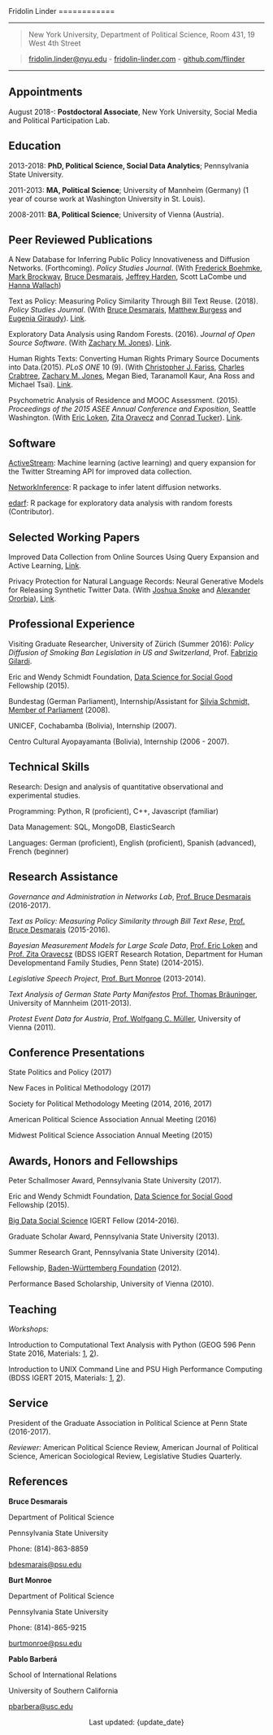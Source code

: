 <div id="cv_div">
Fridolin Linder 
============

----

> New York University, Department of Political Science, Room 431, 19 West 4th Street

> [fridolin.linder@nyu.edu](mailto:fridolin.linder@nyu.edu) - [fridolin-linder.com](http://fridolin-linder.com) - [github.com/flinder](https://github.com/flinder)

----

Appointments
--------
August 2018-: **Postdoctoral Associate**, New York University, Social Media and Political Participation Lab.


Education
---------

2013-2018:   **PhD, Political Science, Social Data Analytics**; Pennsylvania State University.

2011-2013:   **MA, Political Science**; University of Mannheim (Germany) (1 year of course work at Washington University in St. Louis).

2008-2011:   **BA, Political Science**; University of Vienna (Austria).


Peer Reviewed Publications
----------

A New Database for Inferring Public Policy Innovativeness and Diffusion Networks. (Forthcoming). *Policy Studies Journal*. (With [Frederick Boehmke](http://myweb.uiowa.edu/fboehmke/), [Mark Brockway](https://www.markbrockway.com/), [Bruce Desmarais](http://brucedesmarais.com/), [Jeffrey Harden](https://politicalscience.nd.edu/people/jeff-harden/), Scott LaCombe und [Hanna Wallach](http://dirichlet.net/))

Text as Policy: Measuring Policy Similarity Through Bill Text Reuse. (2018). *Policy Studies Journal*. (With [Bruce Desmarais](http://brucedesmarais.com/), [Matthew Burgess](https://scholar.google.com/citations?user=BJFgS_oAAAAJ&hl=en) and [Eugenia Giraudy](https://scholar.google.com/citations?user=GNwyyrsAAAAJ&hl=e://scholar.google.com/citations?user=GNwyyrsAAAAJ&hl=en)). [Link](https://papers.ssrn.com/sol3/papers.cfm?abstract_id=2812607).

Exploratory Data Analysis using Random Forests. (2016). *Journal of Open Source Software*. (With [Zachary M. Jones](http://zmjones.com)). [Link](http://joss.theoj.org/papers/d29df349c8450ef958c0fde5bf164371).

Human Rights Texts: Converting Human Rights Primary Source Documents into Data.(2015). *PLoS ONE* 10 (9). (With [Christopher J. Fariss](http://cfariss.com/), [Charles Crabtree](http://charlescrabtree.com), [Zachary M. Jones](http://zmjones.com), Megan Bied, Taranamoll Kaur, Ana Ross and Michael Tsai). [Link](http://journals.plos.org/plosone/article?id=10.1371/journal.pone.0138935).

Psychometric Analysis of Residence and MOOC Assessment. (2015). *Proceedings of the 2015 ASEE Annual Conference and Exposition*, Seattle Washington. (With [Eric Loken](http://hhd.psu.edu/dsg/eric-loken-phd-assistant-director), [Zita Oravecz](https://sites.psu.edu/zitaoravecz/) and [Conrad Tucker](https://www.engr.psu.edu/datalab/people.html)). [Link](https://peer.asee.org/psychometric-analysis-of-residence-and-mooc-assessments).


Software
----------
[ActiveStream](https://github.com/flinder/active_stream): Machine learning (active learning) and query expansion for the Twitter Streaming API for improved data collection.

[NetworkInference](https://github.com/flinder/NetworkInference): R package to infer latent diffusion networks.

[edarf](https://github.com/zmjones/edarf): R package for exploratory data analysis with random forests (Contributor).


Selected Working Papers
----------
Improved Data Collection from Online Sources Using Query Expansion and Active
Learning, [Link](https://papers.ssrn.com/sol3/papers.cfm?abstract_id=3026393).

Privacy Protection for Natural Language Records: Neural Generative Models for Releasing Synthetic Twitter Data. (With [Joshua Snoke](http://stat.psu.edu/people/jvs140@psu.edu) and [Alexander Ororbia](http://www.personal.psu.edu/ago109/)), [Link](https://arxiv.org/abs/1606.01151).


Professional Experience
----------

Visiting Graduate Researcher, University of Zürich (Summer 2016): *Policy Diffusion of Smoking Ban Legislation in US and Switzerland*, Prof.
[Fabrizio Gilardi](http://www.fabriziogilardi.org/).

Eric and Wendy Schmidt Foundation, [Data Science for Social Good](https://dssg.uchicago.edu/) 
Fellowship (2015).

Bundestag (German Parliament), Internship/Assistant for [Silvia Schmidt, Member of Parliament](http://www.spdfraktion.de/abgeordnete/schmidt-eisleben?wp=17) (2008).

UNICEF, Cochabamba (Bolivia), Internship (2007).

Centro Cultural Ayopayamanta (Bolivia), Internship (2006 - 2007).


Technical Skills
---------------

Research: Design and analysis of quantitative observational and experimental studies.

Programming:  Python, R (proficient), C++, Javascript (familiar)

Data Management: SQL, MongoDB, ElasticSearch

Languages: German (proficient), English (proficient), Spanish (advanced), French (beginner)


Research Assistance
----------

*Governance and Administration in Networks Lab*, [Prof. Bruce Desmarais](http://sites.psu.edu/desmaraisgroup/) (2016-2017).

*Text as Policy: Measuring Policy Similarity through Bill Text Rese*, 
[Prof. Bruce Desmarais](http://sites.psu.edu/desmaraisgroup/) (2015-2016).

*Bayesian Measurement Models for Large Scale Data*, [Prof. Eric Loken](http://hhd.psu.edu/hdfs/directory/bio.aspx?id=149) and [Prof. Zita Oravecsz](http://www.cogsci.uci.edu/~zoravecz/bayes/index.php?site=BOUM) (BDSS IGERT Research Rotation, Department for Human Developmentand Family Studies, Penn State) (2014-2015).

*Legislative Speech Project*, [Prof. Burt Monroe](http://polisci.la.psu.edu/people/blm24) (2013-2014).

*Text Analysis of German State Party Manifestos* [Prof. Thomas Bräuninger](http://www.tbraeuninger.de/), University of Mannheim (2011-2013).

*Protest Event Data for Austria*, [Prof. Wolfgang C. Müller](https://scholar.google.com/citations?user=9MttMt8AAAAJ&hl=en), University of Vienna (2011).


Conference Presentations
--------------------

State Politics and Policy (2017)

New Faces in Political Methodology (2017)

Society for Political Methodology Meeting (2014, 2016, 2017)

American Political Science Association Annual Meeting (2016)

Midwest Political Science Association Annual Meeting (2015)


Awards, Honors and Fellowships
-----------------------------

Peter Schallmoser Award, Pennsylvania State University (2017).

Eric and Wendy Schmidt Foundation, [Data Science for Social Good](https://dssg.uchicago.edu/) 
Fellowship (2015).

[Big Data Social Science](http://bdss.psu.edu/) IGERT Fellow (2014-2016).

Graduate Scholar Award, Pennsylvania State University (2013).

Summer Research Grant, Pennsylvania State University (2014).

Fellowship, [Baden-Württemberg
Foundation](https://www.bwstiftung.de/startseite/) (2012).

Performance Based Scholarship, University of Vienna (2010).

Teaching
-------------------

*Workshops:*

Introduction to Computational Text Analysis with Python (GEOG 596 Penn State 2016, Materials: [1](http://fridolin-linder.com/2016/03/24/intro-to-text-analysis.html), [2](https://github.com/flinder/text_analysis_tutorial)).

Introduction to UNIX Command Line and PSU High Performance Computing (BDSS IGERT 2015, Materials: [1](http://fridolin-linder.com/2015/12/03/psu-hpc-cheatsheet.html), [2](http://fridolin-linder.com/2015/12/02/commandline-cheatsheet.html)).


Service
-------------------

President of the Graduate Association in Political Science at Penn State (2016-2017).

*Reviewer:* American Political Science Review, American Journal of Political Science, American Sociological Review, Legislative Studies Quarterly.

References
----------------

**Bruce Desmarais**

Department of Political Science

Pennsylvania State University

Phone: (814)-863-8859

[bdesmarais@psu.edu](mailto:bdesmarais@psu.edu)

**Burt Monroe**

Department of Political Science

Pennsylvania State University

Phone: (814)-865-9215

[burtmonroe@psu.edu](mailto:burtmonroe@psu.edu)

**Pablo Barberá**

School of International Relations 

University of Southern California

[pbarbera@usc.edu](mailto:pbarbera@usc.edu)

<p style="text-align: center;"> Last updated: {update_date} </p>
</div>

